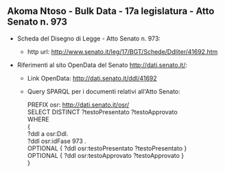 ## Akoma Ntoso - Bulk Data - 17a legislatura - Atto Senato n. 973 ##

* Scheda del Disegno di Legge - Atto Senato n. 973:
	* http url: http://www.senato.it/leg/17/BGT/Schede/Ddliter/41692.htm

* Riferimenti al sito OpenData del Senato http://dati.senato.it/:
	* Link OpenData: http://dati.senato.it/ddl/41692
	* Query SPARQL per i documenti relativi all'Atto Senato:

        PREFIX osr: <http://dati.senato.it/osr/>  
		SELECT DISTINCT ?testoPresentato ?testoApprovato  
		WHERE  
		{  
		    ?ddl a osr:Ddl.  
		    ?ddl osr:idFase 973 .  
		    OPTIONAL { ?ddl osr:testoPresentato ?testoPresentato }  
		    OPTIONAL { ?ddl osr:testoApprovato ?testoApprovato }  
		}
		